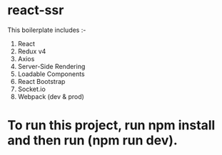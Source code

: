 # react-ssr

This boilerplate includes :- 
1. React
2. Redux v4
3. Axios
4. Server-Side Rendering
5. Loadable Components
6. React Bootstrap
7. Socket.io
8. Webpack (dev & prod)

# To run this project, run npm install and then run (npm run dev).
